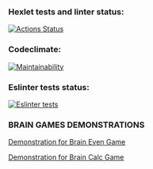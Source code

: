 ### Hexlet tests and linter status:
[![Actions Status](https://github.com/kyrysh/frontend-project-lvl1/workflows/hexlet-check/badge.svg)](https://github.com/kyrysh/frontend-project-lvl1/actions)

### Codeclimate:
[![Maintainability](https://api.codeclimate.com/v1/badges/a99a88d28ad37a79dbf6/maintainability)](https://codeclimate.com/github/codeclimate/codeclimate/maintainability)

### Eslinter tests status:
[![Eslinter tests](https://github.com/kyrysh/frontend-project-lvl1/workflows/tests%20lint/badge.svg)](https://github.com/kyrysh/frontend-project-lvl1/actions)

### BRAIN GAMES DEMONSTRATIONS

[Demonstration for Brain Even Game](https://asciinema.org/a/hvX0rEOuQRdaEFcu38NT0bygC)

[Demonstration for Brain Calc Game](https://asciinema.org/a/CHtq90DqRBQCAa95Q9yzl9m4v)